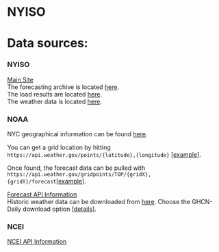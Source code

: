# NYISO  

# Data sources: 
### NYISO  
[Main Site][1]  
The forecasting archive is located [here][2].  
The load results are located [here][3].  
The weather data is located [here][4].  

### NOAA  
  
NYC geographical information can be found [here][5].  
  
You can get a grid location by hitting `https://api.weather.gov/points/{latitude},{longitude}` [[example][6]].  
  
Once found, the forecast data can be pulled with `https://api.weather.gov/gridpoints/TOP/{gridX},{gridY}/forecast`[[example][7]].  
  
[Forecast API Information][8]  
Historic weather data can be downloaded from [here][10]. Choose the GHCN-Daily download option [[details][11]].  
  
### NCEI  
  
[NCEI API Information][9]  
  
###  
  
[1]: https://www.nyiso.com/power-grid-data  
[2]: http://mis.nyiso.com/public/P-7list.htm  
[3]: http://mis.nyiso.com/public/P-58Clist.htm  
[4]: http://mis.nyiso.com/public/P-7Alist.htm  
[5]: https://tools.wmflabs.org/geohack/geohack.php?pagename=New_York_City&params=40.661_N_73.944_W_region:US-NY_type:city(8175133)  
[6]: https://api.weather.gov/points/40.661,-73.944  
[7]: https://api.weather.gov/gridpoints/TOP/35,32/forecast  
[8]: https://www.weather.gov/documentation/services-web-api  
[9]: https://www.ncei.noaa.gov/support/access-data-service-api-user-documentation  
[10]: https://www.ncdc.noaa.gov/cdo-web/search
[11]: https://www.ncei.noaa.gov/metadata/geoportal/rest/metadata/item/gov.noaa.ncdc:C00861/html